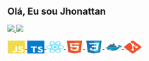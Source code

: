 ## Olá, Eu sou Jhonattan

  <div>
  <a href="https://github.com/Jhonattan2121">
     <img height="180em" src="https://github-readme-stats.vercel.app/api?username=Jhonattan2121&show_icons=true&theme=dracula&include_all_commits=true&count_private=true"/>
  <img height="180em" src="https://github-readme-stats.vercel.app/api/top-langs/?username=Jhonattan2121&layout=compact&langs_count=7&theme=dracula"/>
 
<div style="display: inline_block"><br>
  <img align="center" alt="Jhonattan2121-Js" height="30" width="40" src="https://raw.githubusercontent.com/devicons/devicon/master/icons/javascript/javascript-plain.svg">
  <img align="center" alt="Jhonattan2121-Ts" height="30" width="40" src="https://raw.githubusercontent.com/devicons/devicon/master/icons/typescript/typescript-plain.svg">
  <img align="center" alt="Jhonattan2121-React" height="30" width="40" src="https://raw.githubusercontent.com/devicons/devicon/master/icons/react/react-original.svg">
  <img align="center" alt="Jhonattan2121-HTML" height="30" width="40" src="https://raw.githubusercontent.com/devicons/devicon/master/icons/html5/html5-original.svg">
  <img align="center" alt="Jhonattan2121-CSS" height="30" width="40" src="https://raw.githubusercontent.com/devicons/devicon/master/icons/css3/css3-original.svg">
  <img align="center" alt="Jhonattan2121-Docker" height="30" width="40" src="https://raw.githubusercontent.com/devicons/devicon/master/icons/docker/docker-original.svg">
  <img align="center" alt="Jhonattan2121-Git" height="30" width="40" src="https://raw.githubusercontent.com/devicons/devicon/master/icons/git/git-original.svg">
</div>
  
